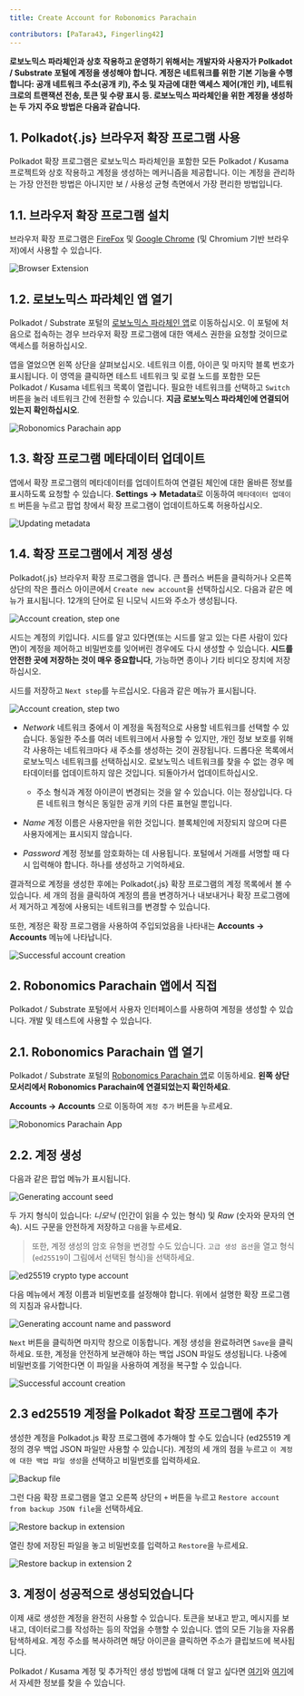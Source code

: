```yaml
---
title: Create Account for Robonomics Parachain 

contributors: [PaTara43, Fingerling42]
---
```


**로보노믹스 파라체인과 상호 작용하고 운영하기 위해서는 개발자와 사용자가 Polkadot / Substrate 포털에 계정을 생성해야 합니다. 계정은 네트워크를 위한 기본 기능을 수행합니다: 공개 네트워크 주소(공개 키), 주소 및 자금에 대한 액세스 제어(개인 키), 네트워크로의 트랜잭션 전송, 토큰 및 수량 표시 등. 로보노믹스 파라체인을 위한 계정을 생성하는 두 가지 주요 방법은 다음과 같습니다.**

## 1. Polkadot{.js} 브라우저 확장 프로그램 사용

Polkadot 확장 프로그램은 로보노믹스 파라체인을 포함한 모든 Polkadot / Kusama 프로젝트와 상호 작용하고 계정을 생성하는 메커니즘을 제공합니다. 이는 계정을 관리하는 가장 안전한 방법은 아니지만 보 / 사용성 균형 측면에서 가장 편리한 방법입니다.

## 1.1. 브라우저 확장 프로그램 설치

브라우저 확장 프로그램은 [FireFox](https://addons.mozilla.org/en-US/firefox/addon/polkadot-js-extension) 및 [Google Chrome](https://chrome.google.com/webstore/detail/polkadot%7Bjs%7D-extension/mopnmbcafieddcagagdcbnhejhlodfdd?hl=en) (및 Chromium 기반 브라우저)에서 사용할 수 있습니다.

![Browser Extension](../images/creating-an-account/1.1-polkadot-extension.png "Browser Extension")

## 1.2. 로보노믹스 파라체인 앱 열기

Polkadot / Substrate 포털의 [로보노믹스 파라체인 앱](https://polkadot.js.org/apps/?rpc=wss%3A%2F%2Fkusama.rpc.robonomics.network%2F#/)로 이동하십시오. 이 포털에 처음으로 접속하는 경우 브라우저 확장 프로그램에 대한 액세스 권한을 요청할 것이므로 액세스를 허용하십시오. 

앱을 열었으면 왼쪽 상단을 살펴보십시오. 네트워크 이름, 아이콘 및 마지막 블록 번호가 표시됩니다. 이 영역을 클릭하면 테스트 네트워크 및 로컬 노드를 포함한 모든 Polkadot / Kusama 네트워크 목록이 열립니다. 필요한 네트워크를 선택하고 `Switch` 버튼을 눌러 네트워크 간에 전환할 수 있습니다. **지금 로보노믹스 파라체인에 연결되어 있는지 확인하십시오**. 

![Robonomics Parachain app](../images/creating-an-account/1.2-robonomics-app.png "Robonomics Parachain app")

## 1.3. 확장 프로그램 메타데이터 업데이트

앱에서 확장 프로그램의 메타데이터를 업데이트하여 연결된 체인에 대한 올바른 정보를 표시하도록 요청할 수 있습니다. **Settings -> Metadata**로 이동하여 `메타데이터 업데이트` 버튼을 누르고 팝업 창에서 확장 프로그램이 업데이트하도록 허용하십시오. 

![Updating metadata](../images/creating-an-account/1.3-metadata-update.png "Updating metadata")

## 1.4. 확장 프로그램에서 계정 생성

Polkadot{.js} 브라우저 확장 프로그램을 엽니다. 큰 플러스 버튼을 클릭하거나 오른쪽 상단의 작은 플러스 아이콘에서 `Create new account`을 선택하십시오. 다음과 같은 메뉴가 표시됩니다. 12개의 단어로 된 니모닉 시드와 주소가 생성됩니다. 

![Account creation, step one](../images/creating-an-account/1.4-create-account-step-1.png "Account creation, step one")

시드는 계정의 키입니다. 시드를 알고 있다면(또는 시드를 알고 있는 다른 사람이 있다면)이 계정을 제어하고 비밀번호를 잊어버린 경우에도 다시 생성할 수 있습니다. **시드를 안전한 곳에 저장하는 것이 매우 중요합니다**, 가능하면 종이나 기타 비디오 장치에 저장하십시오. 

시드를 저장하고 `Next step`를 누르십시오. 다음과 같은 메뉴가 표시됩니다.

![Account creation, step two](../images/creating-an-account/1.5-create-account-step-2.png "Account creation, step two")

- *Network* 네트워크 중에서 이 계정을 독점적으로 사용할 네트워크를 선택할 수 있습니다. 동일한 주소를 여러 네트워크에서 사용할 수 있지만, 개인 정보 보호를 위해 각 사용하는 네트워크마다 새 주소를 생성하는 것이 권장됩니다. 
드롭다운 목록에서 로보노믹스 네트워크를 선택하십시오. 로보노믹스 네트워크를 찾을 수 없는 경우 메타데이터를 업데이트하지 않은 것입니다. 되돌아가서 업데이트하십시오.

    - 주소 형식과 계정 아이콘이 변경되는 것을 알 수 있습니다. 이는 정상입니다. 다른 네트워크 형식은 동일한 공개 키의 다른 표현일 뿐입니다. 

- *Name* 계정 이름은 사용자만을 위한 것입니다. 블록체인에 저장되지 않으며 다른 사용자에게는 표시되지 않습니다. 

- *Password* 계정 정보를 암호화하는 데 사용됩니다. 포털에서 거래를 서명할 때 다시 입력해야 합니다. 하나를 생성하고 기억하세요.

결과적으로 계정을 생성한 후에는 Polkadot{.js} 확장 프로그램의 계정 목록에서 볼 수 있습니다. 세 개의 점을 클릭하여 계정의 름을 변경하거나 내보내거나 확장 프로그램에서 제거하고 계정에 사용되는 네트워크를 변경할 수 있습니다. 

또한, 계정은 확장 프로그램을 사용하여 주입되었음을 나타내는 **Accounts -> Accounts** 메뉴에 나타납니다.

![Successful account creation](../images/creating-an-account/1.6-account-injected.png "Successful account creation")


## 2. Robonomics Parachain 앱에서 직접

Polkadot / Substrate 포털에서 사용자 인터페이스를 사용하여 계정을 생성할 수 있습니다. 개발 및 테스트에 사용할 수 있습니다. 

## 2.1. Robonomics Parachain 앱 열기

Polkadot / Substrate 포털의 [Robonomics Parachain 앱](https://polkadot.js.org/apps/?rpc=wss%3A%2F%2Fkusama.rpc.robonomics.network%2F#/)로 이동하세요. **왼쪽 상단 모서리에서 Robonomics Parachain에 연결되었는지 확인하세요**.  

**Accounts -> Accounts** 으로 이동하여 `계정 추가` 버튼을 누르세요. 

![Robonomics Parachain App](../images/creating-an-account/2.1-robonomics-app-main-view.png "Robonomics Parachain App")

## 2.2. 계정 생성

다음과 같은 팝업 메뉴가 표시됩니다. 

![Generating account seed](../images/creating-an-account/2.2-robonomics-app-seed.png "Generating account seed")

두 가지 형식이 있습니다: *니모닉* (인간이 읽을 수 있는 형식) 및 *Raw* (숫자와 문자의 연속). 시드 구문을 안전하게 저장하고 `다음`을 누르세요.

> 또한, 계정 생성의 암호 유형을 변경할 수도 있습니다. `고급 생성 옵션`을 열고 형식(`ed25519`이 그림에서 선택된 형식)을 선택하세요.

![ed25519 crypto type account](../images/creating-an-account/ed-account.jpg)

다음 메뉴에서 계정 이름과 비밀번호를 설정해야 합니다. 위에서 설명한 확장 프로그램의 지침과 유사합니다.

![Generating account name and password](../images/creating-an-account/2.3-robonomics-app-name-pass.png "Generating account name and password")

`Next` 버튼을 클릭하면 마지막 창으로 이동합니다. 계정 생성을 완료하려면 `Save`을 클릭하세요. 또한, 계정을 안전하게 보관해야 하는 백업 JSON 파일도 생성됩니다. 나중에 비밀번호를 기억한다면 이 파일을 사용하여 계정을 복구할 수 있습니다.

![Successful account creation](../images/creating-an-account/2.4-robonomics-app-account-created.png "Successful account creation")

## 2.3 ed25519 계정을 Polkadot 확장 프로그램에 추가

생성한 계정을 Polkadot.js 확장 프로그램에 추가해야 할 수도 있습니다 (ed25519 계정의 경우 백업 JSON 파일만 사용할 수 있습니다). 계정의 세 개의 점을 누르고 `이 계정에 대한 백업 파일 생성`을 선택하고 비밀번호를 입력하세요.

![Backup file](../images/creating-an-account/backup-file.jpg)

그런 다음 확장 프로그램을 열고 오른쪽 상단의 `+` 버튼을 누르고 `Restore account from backup JSON file`을 선택하세요.

![Restore backup in extension](../images/creating-an-account/extention-add-backup.jpg)

열린 창에 저장된 파일을 놓고 비밀번호를 입력하고 `Restore`을 누르세요.

![Restore backup in extension 2](../images/creating-an-account/file-backup.jpg)

## 3. 계정이 성공적으로 생성되었습니다 

이제 새로 생성한 계정을 완전히 사용할 수 있습니다. 토큰을 보내고 받고, 메시지를 보내고, 데이터로그를 작성하는 등의 작업을 수행할 수 있습니다. 앱의 모든 기능을 자유롭 탐색하세요. 계정 주소를 복사하려면 해당 아이콘을 클릭하면 주소가 클립보드에 복사됩니다. 

Polkadot / Kusama 계정 및 추가적인 생성 방법에 대해 더 알고 싶다면 [여기](https://wiki.polkadot.network/docs/learn-accounts)와 [여기](https://wiki.polkadot.network/docs/learn-account-generation)에서 자세한 정보를 찾을 수 있습니다.
